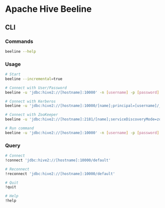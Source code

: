 # Apache Hive Beeline

## CLI

### Commands

```sh
beeline --help
```

### Usage

<!--
beeline --silent=true -e 'SHOW TABLES'
-->

```sh
# Start
beeline --incremental=true

# Connect with User/Password
beeline -u 'jdbc:hive2://[hostname]:10000' -n [username] -p [password]

# Connect with Kerberos
beeline -u 'jdbc:hive2://[hostname]:10000/[name];principal=[username]/_HOST@[REALM]'

# Connect with ZooKeeper
beeline -u 'jdbc:hive2://[hostname]:2181/[name];serviceDiscoveryMode=zooKeeper;zooKeeperNamespace=hiveserver2'

# Run command
beeline -u 'jdbc:hive2://[hostname]:10000' -n [username] -p [password] -e '[command];'
```

### Query

```sh
# Connect
!connect 'jdbc:hive2://[hostname]:10000/default'

# Reconnect
!reconnect 'jdbc:hive2://[hostname]:10000/default'

# Quit
!quit

# Help
!help
```
